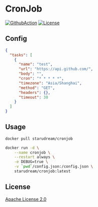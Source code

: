 # CronJob

[![GithubAction](https://github.com/starudream/cronjob/workflows/Go/badge.svg)](https://github.com/starudream/cronjob/actions)
[![License](https://img.shields.io/badge/license-Apache%20License%202.0-blue)](./LICENSE)

## Config

```json
{
  "tasks": [
    {
      "name": "test",
      "url": "https://api.github.com/",
      "body": "",
      "cron": "* * * * *",
      "timezone": "Asia/Shanghai",
      "method": "GET",
      "headers": {},
      "timeout": 30
    }
  ]
}
```

## Usage

```bash
docker pull starudream/cronjob

docker run -d \
    --name cronjob \
    --restart always \
    -e DEBUG=true \
    -v `pwd`/config.json:/config.json \
    starudream/cronjob:latest
```

## License

[Apache License 2.0](./LICENSE)
